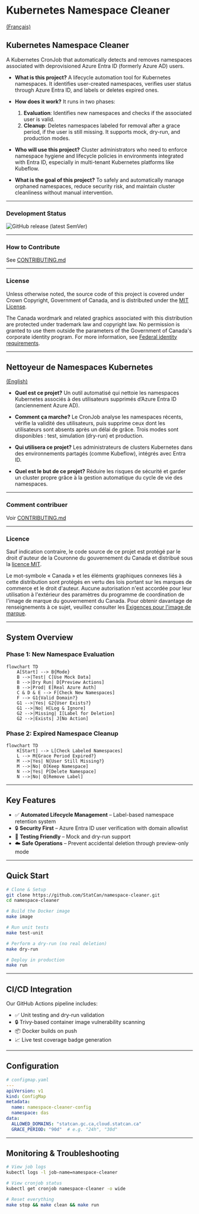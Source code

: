 # Kubernetes Namespace Cleaner

[(Français)](#nettoyeur-de-namespaces-kubernetes)

## Kubernetes Namespace Cleaner

A Kubernetes CronJob that automatically detects and removes namespaces associated with deprovisioned Azure Entra ID (formerly Azure AD) users.

* **What is this project?**
  A lifecycle automation tool for Kubernetes namespaces. It identifies user-created namespaces, verifies user status through Azure Entra ID, and labels or deletes expired ones.

* **How does it work?**
  It runs in two phases:

  1. **Evaluation**: Identifies new namespaces and checks if the associated user is valid.
  2. **Cleanup**: Deletes namespaces labeled for removal after a grace period, if the user is still missing.
     It supports mock, dry-run, and production modes.

* **Who will use this project?**
  Cluster administrators who need to enforce namespace hygiene and lifecycle policies in environments integrated with Entra ID, especially in multi-tenant Kubernetes platforms like Kubeflow.

* **What is the goal of this project?**
  To safely and automatically manage orphaned namespaces, reduce security risk, and maintain cluster cleanliness without manual intervention.

---

### Development Status

![GitHub release (latest SemVer)](https://img.shields.io/github/v/release/StatCan/namespace-cleaner)

---

### How to Contribute

See [CONTRIBUTING.md](CONTRIBUTING.md)

---

### License

Unless otherwise noted, the source code of this project is covered under Crown Copyright, Government of Canada, and is distributed under the [MIT License](LICENSE).

The Canada wordmark and related graphics associated with this distribution are protected under trademark law and copyright law. No permission is granted to use them outside the parameters of the Government of Canada's corporate identity program. For more information, see [Federal identity requirements](https://www.canada.ca/en/treasury-board-secretariat/topics/government-communications/federal-identity-requirements.html).

---

## Nettoyeur de Namespaces Kubernetes

[(English)](#kubernetes-namespace-cleaner)

* **Quel est ce projet?**
  Un outil automatisé qui nettoie les namespaces Kubernetes associés à des utilisateurs supprimés d’Azure Entra ID (anciennement Azure AD).

* **Comment ça marche?**
  Le CronJob analyse les namespaces récents, vérifie la validité des utilisateurs, puis supprime ceux dont les utilisateurs sont absents après un délai de grâce. Trois modes sont disponibles : test, simulation (dry-run) et production.

* **Qui utilisera ce projet?**
  Les administrateurs de clusters Kubernetes dans des environnements partagés (comme Kubeflow), intégrés avec Entra ID.

* **Quel est le but de ce projet?**
  Réduire les risques de sécurité et garder un cluster propre grâce à la gestion automatique du cycle de vie des namespaces.

---

### Comment contribuer

Voir [CONTRIBUTING.md](CONTRIBUTING.md)

---

### Licence

Sauf indication contraire, le code source de ce projet est protégé par le droit d'auteur de la Couronne du gouvernement du Canada et distribué sous la [licence MIT](LICENSE).

Le mot-symbole « Canada » et les éléments graphiques connexes liés à cette distribution sont protégés en vertu des lois portant sur les marques de commerce et le droit d'auteur. Aucune autorisation n'est accordée pour leur utilisation à l'extérieur des paramètres du programme de coordination de l'image de marque du gouvernement du Canada. Pour obtenir davantage de renseignements à ce sujet, veuillez consulter les [Exigences pour l'image de marque](https://www.canada.ca/fr/secretariat-conseil-tresor/sujets/communications-gouvernementales/exigences-image-marque.html).

---

## System Overview

### Phase 1: New Namespace Evaluation

```mermaid
flowchart TD
    A[Start] --> B{Mode}
    B -->|Test| C[Use Mock Data]
    B -->|Dry Run| D[Preview Actions]
    B -->|Prod| E[Real Azure Auth]
    C & D & E --> F[Check New Namespaces]
    F --> G1{Valid Domain?}
    G1 -->|Yes| G2{User Exists?}
    G1 -->|No| H[Log & Ignore]
    G2 -->|Missing| I[Label for Deletion]
    G2 -->|Exists| J[No Action]
```

### Phase 2: Expired Namespace Cleanup

```mermaid
flowchart TD
    K[Start] --> L[Check Labeled Namespaces]
    L --> M{Grace Period Expired?}
    M -->|Yes| N{User Still Missing?}
    M -->|No| O[Keep Namespace]
    N -->|Yes| P[Delete Namespace]
    N -->|No| Q[Remove Label]
```

---

## Key Features

* ✅ **Automated Lifecycle Management** – Label-based namespace retention system
* 🔒 **Security First** – Azure Entra ID user verification with domain allowlist
* 🧪 **Testing Friendly** – Mock and dry-run support
* ☁️ **Safe Operations** – Prevent accidental deletion through preview-only mode

---

## Quick Start

```bash
# Clone & Setup
git clone https://github.com/StatCan/namespace-cleaner.git
cd namespace-cleaner

# Build the Docker image
make image

# Run unit tests
make test-unit

# Perform a dry-run (no real deletion)
make dry-run

# Deploy in production
make run
```

---

## CI/CD Integration

Our GitHub Actions pipeline includes:

* ✅ Unit testing and dry-run validation
* 🔒 Trivy-based container image vulnerability scanning
* 📦 Docker builds on push
* 📈 Live test coverage badge generation

---

## Configuration

```yaml
# configmap.yaml
---
apiVersion: v1
kind: ConfigMap
metadata:
  name: namespace-cleaner-config
  namespace: das
data:
  ALLOWED_DOMAINS: "statcan.gc.ca,cloud.statcan.ca"
  GRACE_PERIOD: "90d"  # e.g. "24h", "30d"
```

---

## Monitoring & Troubleshooting

```bash
# View job logs
kubectl logs -l job-name=namespace-cleaner

# View cronjob status
kubectl get cronjob namespace-cleaner -o wide

# Reset everything
make stop && make clean && make run
```
